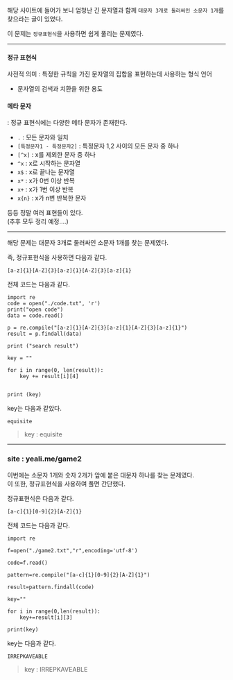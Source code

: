 ﻿해당 사이트에 들어가 보니 엄청난 긴 문자열과 함께 `대문자 3개로 둘러싸인 소문자 1개`를 찾으라는 글이 있었다. 

이 문제는 `정규표현식`을 사용하면 쉽게 풀리는 문제였다.

----------------------------------

#### 정규 표현식
사전적 의미 : 특정한 규칙을 가진 문자열의 집합을 표현하는데 사용하는 형식 언어

* 문자열의 검색과 치환을 위한 용도

#### 메타 문자
: 정규 표현식에는 다양한 메타 문자가 존재한다.
 
*  `.` : 모든 문자와 일치 
* `[특정문자1 - 특정문자2]` : 특정문자 1,2 사이의 모든 문자 중 하나
* `[^x]` : x를 제외한 문자 중 하나
* `^x` : x로 시작하는 문자열
* `x$` : x로 끝나는 문자열
* `x*` : x가 0번 이상 반복
* `x+` : x가 1번 이상 반복
* `x{n}` : x가 n번 반복한 문자

등등 정말 여러 표현들이 있다.   
(추후 모두 정리 예정....)

-------------------------------

해당 문제는 대문자 3개로 둘러싸인 소문자 1개를 찾는 문제였다.

즉, 정규표현식을 사용하면 다음과 같다.

```
[a-z]{1}[A-Z]{3}[a-z]{1}[A-Z]{3}[a-z]{1}
```

전체 코드는 다음과 같다.

```
import re
code = open("./code.txt", 'r')
print("open code")
data = code.read()

p = re.compile("[a-z]{1}[A-Z]{3}[a-z]{1}[A-Z]{3}[a-z]{1}")
result = p.findall(data)

print ("search result")

key = ""

for i in range(0, len(result)):
	key += result[i][4]


print (key)
```

key는 다음과 같았다.
```
equisite
```

> key : equisite

-------------------------------------------------

### site : yeali.me/game2

이번에는 소문자 1개와 숫자 2개가 앞에 붙은 대문자 하나를 찾는 문제였다.  
이 또한, 정규표현식을 사용하여 풀면 간단했다.

정규표현식은 다음과 같다.

```
[a-c]{1}[0-9]{2}[A-Z]{1}
```

전체 코드는 다음과 같다.

```
import re

f=open("./game2.txt","r",encoding='utf-8')

code=f.read()

pattern=re.compile("[a-c]{1}[0-9]{2}[A-Z]{1}")

result=pattern.findall(code)

key=""

for i in range(0,len(result)):
	key+=result[i][3]

print(key)
```

key는 다음과 같다.

```
IRREPKAVEABLE
```

>key : IRREPKAVEABLE

